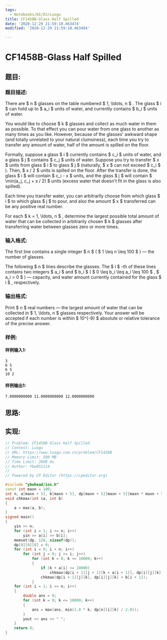 ```yaml
---
tags: 
  - Notebooks/OI/OJ/Luogu
title: CF1458B-Glass Half Spilled
date: '2020-12-29 21:59:10.463474'
modified: '2020-12-29 21:59:10.463494'

---
```

# CF1458B-Glass Half Spilled
## 题目:
### 题目描述:
There are $ n $ glasses on the table numbered $ 1, \ldots, n $ . The glass $ i $ can hold up to $ a_i $ units of water, and currently contains $ b_i $ units of water.

You would like to choose $ k $ glasses and collect as much water in them as possible. To that effect you can pour water from one glass to another as many times as you like. However, because of the glasses' awkward shape (and totally unrelated to your natural clumsiness), each time you try to transfer any amount of water, half of the amount is spilled on the floor.

Formally, suppose a glass $ i $ currently contains $ c_i $ units of water, and a glass $ j $ contains $ c_j $ units of water. Suppose you try to transfer $ x $ units from glass $ i $ to glass $ j $ (naturally, $ x $ can not exceed $ c_i $ ). Then, $ x / 2 $ units is spilled on the floor. After the transfer is done, the glass $ i $ will contain $ c_i - x $ units, and the glass $ j $ will contain $ \min(a_j, c_j + x / 2) $ units (excess water that doesn't fit in the glass is also spilled).

Each time you transfer water, you can arbitrarlly choose from which glass $ i $ to which glass $ j $ to pour, and also the amount $ x $ transferred can be any positive real number.

For each $ k = 1, \ldots, n $ , determine the largest possible total amount of water that can be collected in arbitrarily chosen $ k $ glasses after transferring water between glasses zero or more times.
### 输入格式:
The first line contains a single integer $ n $ ( $ 1 \leq n \leq 100 $ ) — the number of glasses.

The following $ n $ lines describe the glasses. The $ i $ -th of these lines contains two integers $ a_i $ and $ b_i $ ( $ 0 \leq b_i \leq a_i \leq 100 $ , $ a_i > 0 $ ) — capacity, and water amount currently contained for the glass $ i $ , respectively.
### 输出格式:
Print $ n $ real numbers — the largest amount of water that can be collected in $ 1, \ldots, n $ glasses respectively. Your answer will be accepted if each number is within $ 10^{-9} $ absolute or relative tolerance of the precise answer.
### 样例:
#### 样例输入1:
```
3
6 5
6 5
10 2
```
#### 样例输出1:
```
7.0000000000 11.0000000000 12.0000000000
```
## 思路:

## 实现:
```cpp
// Problem: CF1458B Glass Half Spilled
// Contest: Luogu
// URL: https://www.luogu.com.cn/problem/CF1458B
// Memory Limit: 500 MB
// Time Limit: 2000 ms
// Author: Ybw051114
//
// Powered by CP Editor (https://cpeditor.org)

#include "ybwhead/ios.h"
const int maxn = 100;
int n, a[maxn + 5], b[maxn + 5], dp[maxn + 5][maxn + 5][maxn * maxn + 5];
void chkmax(int &a, int b)
{
    a = max(a, b);
}
signed main()
{
    yin >> n;
    for (int i = 1; i <= n; i++)
        yin >> a[i] >> b[i];
    memset(dp, 128, sizeof(dp));
    dp[0][0][0] = 0;
    for (int i = 0; i < n; i++)
        for (int j = 0; j <= i; j++)
            for (int k = 0; k <= 10000; k++)
            {
                if (k + a[i] <= 10000)
                    chkmax(dp[i + 1][j + 1][k + a[i + 1]], dp[i][j][k] + b[i + 1] * 2);
                chkmax(dp[i + 1][j][k], dp[i][j][k] + b[i + 1]);
            }
    for (int i = 1; i <= n; i++)
    {
        double ans = 0;
        for (int k = 0; k <= 10000; k++)
        {
            ans = max(ans, min(1.0 * k, dp[n][i][k] / 2.0));
        }
        yout << ans << " ";
    }
    return 0;
}

```
